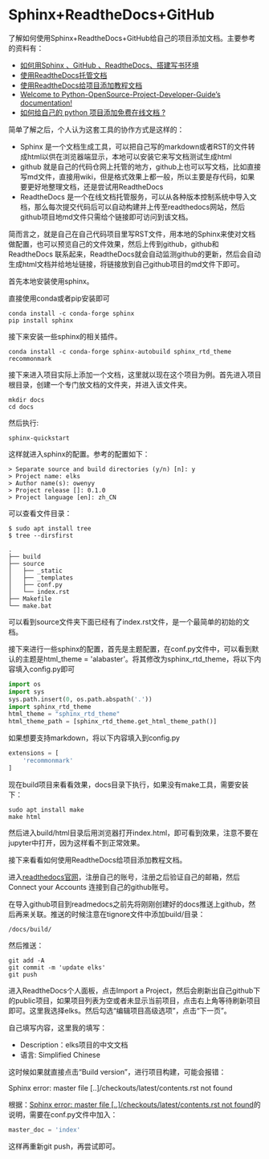 # Sphinx+ReadtheDocs+GitHub

了解如何使用Sphinx+ReadtheDocs+GitHub给自己的项目添加文档。主要参考的资料有：

- [如何用Sphinx 、GitHub 、ReadtheDocs、搭建写书环境](https://wtf.readthedocs.io/en/latest/)
- [使用ReadtheDocs托管文档](https://www.xncoding.com/2017/01/22/fullstack/readthedoc.html)
- [使用ReadtheDocs给项目添加教程文档](https://www.iamlightsmile.com/articles/%E4%BD%BF%E7%94%A8ReadtheDocs%E7%BB%99%E9%A1%B9%E7%9B%AE%E6%B7%BB%E5%8A%A0%E6%95%99%E7%A8%8B%E6%96%87%E6%A1%A3/)
- [Welcome to Python-OpenSource-Project-Developer-Guide’s documentation!](http://www.wbh-doc.com.s3.amazonaws.com/Python-OpenSource-Project-Developer-Guide/index.html)
- [如何给自己的 python 项目添加免费在线文档 ?](https://juejin.im/post/6844903955059884046)

简单了解之后，个人认为这套工具的协作方式是这样的：

- Sphinx 是一个文档生成工具，可以把自己写的markdown或者RST的文件转成html以供在浏览器端显示，本地可以安装它来写文档测试生成html
- github 就是自己的代码仓网上托管的地方，github上也可以写文档，比如直接写md文件，直接用wiki，但是格式效果上都一般，所以主要是存代码，如果要更好地整理文档，还是尝试用ReadtheDocs
- ReadtheDocs 是一个在线文档托管服务，可以从各种版本控制系统中导入文档，那么每次提交代码后可以自动构建并上传至readthedocs网站，然后github项目地md文件只需给个链接即可访问到该文档。

简而言之，就是自己在自己代码项目里写RST文件，用本地的Sphinx来使对文档做配置，也可以预览自己的文件效果，然后上传到github，github和 ReadtheDocs 联系起来，ReadtheDocs就会自动监测github的更新，然后会自动生成html文档并给地址链接，将链接放到自己github项目的md文件下即可。

首先本地安装使用sphinx。

直接使用conda或者pip安装即可

```Shell
conda install -c conda-forge sphinx
pip install sphinx
```

接下来安装一些sphinx的相关插件。

```Shell
conda install -c conda-forge sphinx-autobuild sphinx_rtd_theme recommonmark
```

接下来进入项目实际上添加一个文档，这里就以现在这个项目为例。首先进入项目根目录，创建一个专门放文档的文件夹，并进入该文件夹。

```Shell
mkdir docs
cd docs
```

然后执行:

```Shell
sphinx-quickstart
```

这样就进入sphinx的配置。参考的配置如下：

```Shell
> Separate source and build directories (y/n) [n]: y
> Project name: elks
> Author name(s): owenyy
> Project release []: 0.1.0
> Project language [en]: zh_CN
```

可以查看文件目录：

```Shell
$ sudo apt install tree
$ tree --dirsfirst

.
├── build
├── source
│   ├── _static
│   ├── _templates
│   ├── conf.py
│   └── index.rst
├── Makefile
└── make.bat
```

可以看到source文件夹下面已经有了index.rst文件，是一个最简单的初始的文档。

接下来进行一些sphinx的配置，首先是主题配置，在conf.py文件中，可以看到默认的主题是html_theme = 'alabaster'。将其修改为sphinx_rtd_theme，将以下内容填入config.py即可

```Python
import os
import sys
sys.path.insert(0, os.path.abspath('.'))
import sphinx_rtd_theme
html_theme = "sphinx_rtd_theme"
html_theme_path = [sphinx_rtd_theme.get_html_theme_path()]
```

如果想要支持markdown，将以下内容填入到config.py

```Python
extensions = [
    'recommonmark'
]
```

现在build项目来看看效果，docs目录下执行，如果没有make工具，需要安装下：

```Shell
sudo apt install make 
make html
```

然后进入build/html目录后用浏览器打开index.html，即可看到效果，注意不要在jupyter中打开，因为这样看不到正常效果。


接下来看看如何使用ReadtheDocs给项目添加教程文档。

进入[readthedocs官网](https://readthedocs.org/)，注册自己的账号，注册之后验证自己的邮箱，然后 Connect your Accounts 连接到自己的github账号。

在导入github项目到readmedocs之前先将刚刚创建好的docs推送上github，然后再来关联。推送的时候注意在tignore文件中添加build/目录：

```.gitignore
/docs/build/
```

然后推送：

```git
git add -A
git commit -m 'update elks'
git push
```

进入ReadtheDocs个人面板，点击Import a Project，然后会刷新出自己github下的public项目，如果项目列表为空或者未显示当前项目，点击右上角等待刷新项目即可。这里我选择elks。然后勾选“编辑项目高级选项”，点击“下一页”。

自己填写内容，这里我的填写：

- Description：elks项目的中文文档
- 语言: Simplified Chinese

这时候如果就直接点击“Build version”，进行项目构建，可能会报错：

Sphinx error: master file [..]/checkouts/latest/contents.rst not found

根据：[Sphinx error: master file [..]/checkouts/latest/contents.rst not found](https://github.com/readthedocs/readthedocs.org/issues/2569)的说明，需要在conf.py文件中加入：

```Python
master_doc = 'index'
```

这样再重新git push，再尝试即可。
